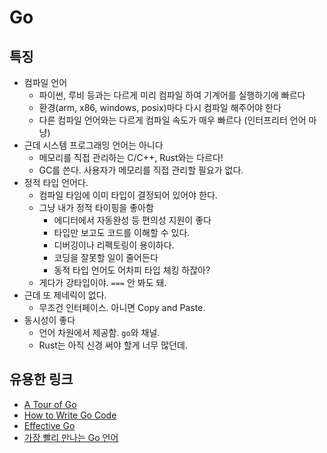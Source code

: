 # Go

## 특징

- 컴파일 언어
  - 파이썬, 루비 등과는 다르게 미리 컴파일 하여 기계어를 실행하기에 빠르다
  - 환경(arm, x86, windows, posix)마다 다시 컴파일 해주어야 한다
  - 다른 컴파일 언어와는 다르게 컴파일 속도가 매우 빠르다 (인터프리터 언어 마냥)
- 근데 시스템 프로그래밍 언어는 아니다
  - 메모리를 직접 관리하는 C/C++, Rust와는 다르다!
  - GC를 쓴다. 사용자가 메모리를 직접 관리할 필요가 없다.
- 정적 타입 언어다.
  - 컴파일 타임에 이미 타입이 결정되어 있어야 한다.
  - 그냥 내가 정적 타이핑을 좋아함
    - 에디터에서 자동완성 등 편의성 지원이 좋다
    - 타입만 보고도 코드를 이해할 수 있다.
    - 디버깅이나 리펙토링이 용이하다.
    - 코딩을 잘못할 일이 줄어든다
    - 동적 타입 언어도 어차피 타입 체킹 하잖아?
  - 게다가 강타입이야. `===` 안 봐도 돼.
- 근데 또 제네릭이 없다.
  - 무조건 인터페이스. 아니면 Copy and Paste.
- 동시성이 좋다
  - 언어 차원에서 제공함. `go`와 채널.
  - Rust는 아직 신경 써야 할게 너무 많던데.

## 유용한 링크

- [A Tour of Go](http://Go-tour-kr.appspot.com)
- [How to Write Go Code](https://golang.org/doc/code.html)
- [Effective Go](https://golang.org/doc/effective_go.html)
- [가장 빨리 만나는 Go 언어](http://pyrasis.com/go.html)
